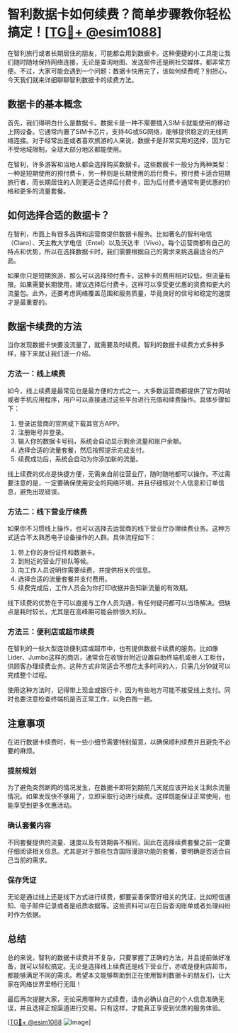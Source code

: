 # 智利数据卡如何续费？简单步骤教你轻松搞定！[[TG💪+ @esim1088](https://t.me/s/esim1088)]

在智利旅行或者长期居住的朋友，可能都会用到数据卡。这种便捷的小工具能让我们随时随地保持网络连接，无论是查询地图、发送邮件还是刷社交媒体，都非常方便。不过，大家可能会遇到一个问题：数据卡快用完了，该如何续费呢？别担心，今天我们就来详细聊聊智利数据卡的续费方法。

## 数据卡的基本概念

首先，我们得明白什么是数据卡。数据卡是一种不需要插入SIM卡就能使用的移动上网设备。它通常内置了SIM卡芯片，支持4G或5G网络，能够提供稳定的无线网络连接。对于经常出差或者喜欢旅游的人来说，数据卡是非常实用的选择，因为它不受地域限制，全球大部分地区都能使用。

在智利，许多游客和当地人都会选择购买数据卡。这些数据卡一般分为两种类型：一种是短期使用的预付费卡，另一种则是长期使用的后付费卡。预付费卡适合短期旅行者，而长期居住的人则更适合选择后付费卡，因为后付费卡通常有更优惠的价格和更多的流量套餐。

## 如何选择合适的数据卡？

在智利，市面上有很多品牌和运营商提供数据卡服务。比如著名的智利电信（Claro）、天主教大学电信（Entel）以及沃达丰（Vivo）。每个运营商都有自己的特点和优势，所以在选择数据卡时，我们需要根据自己的需求来挑选最适合的产品。

如果你只是短期旅游，那么可以选择预付费卡，这种卡的费用相对较低，但流量有限。如果需要长期使用，建议选择后付费卡，这样可以享受更优惠的资费和更大的流量包。此外，还要考虑网络覆盖范围和服务质量，毕竟良好的信号和稳定的速度才是最重要的。

## 数据卡续费的方法

当你发现数据卡快要没流量了，就需要及时续费。智利的数据卡续费方式多种多样，接下来就让我们逐一介绍。

### 方法一：线上续费

如今，线上续费是最常见也是最方便的方式之一。大多数运营商都提供了官方网站或者手机应用程序，用户可以直接通过这些平台进行充值和续费操作。具体步骤如下：

1. 登录运营商的官网或下载其官方APP。
2. 注册账号并登录。
3. 输入你的数据卡号码，系统会自动显示剩余流量和账户余额。
4. 选择合适的流量套餐，然后按照提示完成支付。
5. 续费成功后，系统会自动为你添加新的流量。

线上续费的优点是快捷方便，无需亲自前往营业厅，随时随地都可以操作。不过需要注意的是，一定要确保使用安全的网络环境，并且仔细核对个人信息和订单信息，避免出现错误。

### 方法二：线下营业厅续费

如果你不习惯线上操作，也可以选择去运营商的线下营业厅办理续费业务。这种方式适合不太熟悉电子设备操作的人群。具体流程如下：

1. 带上你的身份证件和数据卡。
2. 到附近的营业厅排队等候。
3. 向工作人员说明你需要续费，并提供相关的信息。
4. 选择合适的流量套餐并支付费用。
5. 续费完成后，工作人员会为你打印收据并告知新流量的有效期。

线下续费的优势在于可以直接与工作人员沟通，有任何疑问都可以当场解决。但缺点是耗时较长，尤其是在高峰期可能会排很久的队。

### 方法三：便利店或超市续费

在智利的一些大型连锁便利店或超市中，也有提供数据卡续费的服务。比如像Lider、Jumbo这样的商店，通常会在收银台附近设置自助终端机或者人工柜台，供顾客办理续费业务。这种方式非常适合不想花太多时间的人，只需几分钟就可以完成整个过程。

使用这种方法时，记得带上现金或银行卡，因为有些地方可能不接受线上支付。同时也要注意检查终端机是否正常工作，以免白跑一趟。

## 注意事项

在进行数据卡续费时，有一些小细节需要特别留意，以确保顺利续费并且避免不必要的麻烦。

### 提前规划

为了避免突然断网的情况发生，在数据卡即将到期前几天就应该开始关注剩余流量情况。如果发现快不够用了，立即采取行动进行续费。这样既能保证正常使用，也能享受到更多优惠活动。

### 确认套餐内容

不同套餐提供的流量、速度以及有效期各不相同，因此在选择续费套餐之前一定要仔细阅读相关信息。尤其是对于那些包含国际漫游功能的套餐，要明确是否适合自己当前的需求。

### 保存凭证

无论是通过线上还是线下方式进行续费，都要妥善保管好相关的凭证，比如短信通知、电子邮件记录或者是纸质收据等。这些资料可以在日后查询账单或者处理纠纷时作为依据。

## 总结

总的来说，智利的数据卡续费并不复杂，只要掌握了正确的方法，并且提前做好准备，就可以轻松搞定。无论是选择线上续费还是线下营业厅，亦或是便利店超市，都能够满足不同的需求。希望本文能够帮助到正在使用智利数据卡的朋友们，让大家在网络世界里畅行无阻！

最后再次提醒大家，无论采用哪种方式续费，请务必确认自己的个人信息准确无误，并且选择正规渠道进行交易。只有这样，才能真正享受到优质的服务体验。

[[TG💪+ @esim1088](https://t.me/s/esim1088) ![Image](https://i.postimg.cc/4NQfJmqS/Snipaste-2025-05-13-00-14-12.png)]